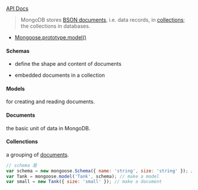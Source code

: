 [API Docs](https://mongoosejs.com/docs/api.html) 

> MongoDB stores [BSON documents](https://docs.mongodb.com/manual/core/document/#bson-document-format), i.e. data records, in [collections](https://docs.mongodb.com/manual/reference/glossary/#term-collection); the collections in databases.

- [Mongoose.prototype.model()](https://mongoosejs.com/docs/api/mongoose.html#mongoose_Mongoose-model) 

#### **Schemas** 

- define the shape and content of documents

- embedded documents in a collection

#### **Models** 

for creating and reading documents.

#### **Documents** 

the basic unit of data in MongoDB.

#### **Collenctions** 

a grouping of  [documents](https://docs.mongodb.com/manual/reference/glossary/#term-document).

```javascript
// schema 是
var schema = new mongoose.Schema({ name: 'string', size: 'string' }); // make a schema
var Tank = mongoose.model('Tank', schema); // make a model
var small = new Tank({ size: 'small' }); // make a document
```



